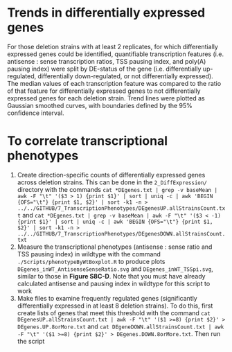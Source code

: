 # Trends in differentially expressed genes
For those deletion strains with at least 2 replicates, for which differentially expressed genes could be identified, quantifiable transcription features (i.e. antisense : sense transcription ratios, TSS pausing index, and poly(A) pausing index) were split by DE-status of the gene (i.e. differentially up-regulated, differentially down-regulated, or not differentially expressed). The median values of each transcription feature was compared to the ratio of that feature for differentially expressed genes to not differentially expressed genes for each deletion strain. Trend lines were plotted as Gaussian smoothed curves, with boundaries defined by the 95% confidence interval.

# To correlate transcriptional phenotypes
1. Create direction-specific counts of differentially expressed genes across deletion strains. This can be done in the `2_DiffExpression/` directory with the commands `cat *DEgenes.txt | grep -v baseMean | awk -F "\t" '($3 > 1) {print $1}' | sort | uniq -c | awk 'BEGIN {OFS="\t"} {print $1, $2}' | sort -k1 -n > ../../GITHUB/7_TranscriptionPhenotypes/DEgenesUP.allStrainsCount.txt` and `cat *DEgenes.txt | grep -v baseMean | awk -F "\t" '($3 < -1) {print $1}' | sort | uniq -c | awk 'BEGIN {OFS="\t"} {print $1, $2}' | sort -k1 -n > ../../GITHUB/7_TranscriptionPhenotypes/DEgenesDOWN.allStrainsCount.txt`
2. Measure the transcriptional phenotypes (antisense : sense ratio and TSS pausing index) in wildtype with the command `./Scripts/phenotypeByWtBoxplot.R` to produce plots `DEgenes_inWT_AntisenseSenseRatio.svg` and `DEgenes_inWT_TSSpi.svg`, similar to those in **Figure S8C-D**. Note that you must have already calculated antisense and pausing index in wildtype for this script to work
3. Make files to examine frequently regulated genes (significantly differentially expressed in at least 8 deletion strains). To do this, first create lists of genes that meet this threshold with the command `cat DEgenesUP.allStrainsCount.txt | awk -F "\t" '($1 >=8) {print $2}' > DEgenes.UP.8orMore.txt` and `cat DEgeneDOWN.allStrainsCount.txt | awk -F "\t" '($1 >=8) {print $2}' > DEgenes.DOWN.8orMore.txt`. Then run the script
